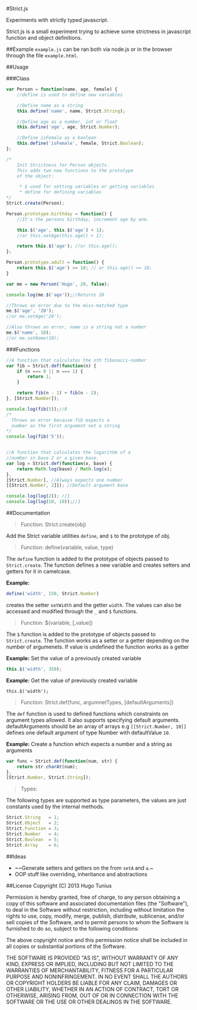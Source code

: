 #Strict.js

Experiments with strictly typed javascript.

Strict.js is a small experiment trying to achieve some strictness in javascript function and object definitions.

##Example
`example.js` can be ran both via node.js or in the browser through the file `example.html`.


##Usage

###Class

```javascript
var Person = function(name, age, female) {
	//define is used to define new variables

	//Define name as a string
	this.define('name', name, Strict.String);

	//Define age as a number, int or float
	this.define('age', age, Strict.Number);

	//Define isFemale as a boolean
	this.define('isFemale', female, Strict.Boolean);
};

/*
	Init Strictness for Person objects.
	This adds two new functions to the prototype
	of the object:

	 * $ used for setting variables or getting variables
	 * define for defining variables
*/
Strict.create(Person);

Person.prototype.birthday = function() {
	//It's the persons birthday, increment age by one.

	this.$('age', this.$('age') + 1);
	//or this.setAge(this.age() + 1);

	return this.$('age'); //or this.age();
};

Person.prototype.adult = function() {
	return this.$('age') >= 18; // or this.age() >= 18;
}

var me = new Person('Hugo', 20, false);

console.log(me.$('age'));//Returns 20

//Throws an error due to the miss-matched type
me.$('age', '20');
//or me.setAge('20');

//Also throws an error, name is a string not a number
me.$('name', 10);
//or me.setName(10);
```

###Functions
```javascript
//A function that calculates the nth fibonacci-number
var fib = Strict.def(function(n) {
	if (n === 0 || n === 1) {
		return 1;
	}

	return fib(n - 1) + fib(n - 2);
}, [Strict.Number]);

console.log(fib(5));//8
/*
  Throws an error because fib expects a
  number as the first argument not a string
*/
console.log(fib('5'));


//A function that calculates the logarithm of a
//number in base 2 or a given base.
var log = Strict.def(function(x, base) {
	return Math.log(base) / Math.log(x);
},
[Strict.Number], //Always expects one number
[[Strict.Number, 2]]); //Default argument base

console.log(log(2)); //1
console.log(log(10, 10));//1
```

##Documentation
> Function: Strict.create(obj)

Add the Strict variable utilities `define`, and `$` to the prototype of obj.

> Function: define(variable, value, type)

The `define` function is added to the prototype of objects passed to `Strict.create`. The function defines a new variable and creates setters and getters for it in camelcase.

**Example:**
```javascript
define('width', 150, Strict.Number)
```

creates the setter `setWidth` and the getter `width`. The values can also be accessed and modified through the `_` and `$` functions.


> Function: $(variable, [,value])

The `$` function is added to the prototype of objects passed to `Strict.create`. The function works as a setter or a getter depending on the number of argumenets.
If value is undefined the function works as a getter

**Example:** Set the value of a previously created variable

```javascript
this.$('width', 350);
```

**Example:** Get the value of previously created variable
```javscript
this.$('width');
```

> Function: Strict.def(func, argumnetTypes, [defaultArguments])

The `def` function is used to defined functions which constraints on argument types allowed. It also supports specifying default arguments. defaultArguments should be an array of arrays e.g `[[Strict.Number, 10]]` defines one default argument of type Number with defaultValue `10`.

**Example:** Create a function which expects a number and a string as arguments

```javascript
var func = Strict.def(function(num, str) {
	return str.charAt(num);
},
[Strict.Number, Strict.String]);
```

> Types:

The following types are supported as type parameters, the values are just constants used by the internal methods.

```javascript
Strict.String   = 1;
Strict.Object   = 2;
Strict.Function = 3;
Strict.Number   = 4;
Strict.Boolean  = 5;
Strict.Array    = 6;
```

##Ideas

* ~~Generate setters and getters on the from `setA` and `a`.~
* OOP stuff like overriding, inheritance and abstractions





##License
Copyright (C) 2013 Hugo Tunius

Permission is hereby granted, free of charge, to any person obtaining a copy of this software and associated documentation files (the "Software"), to deal in the Software without restriction, including without limitation the rights to use, copy, modify, merge, publish, distribute, sublicense, and/or sell copies of the Software, and to permit persons to whom the Software is furnished to do so, subject to the following conditions:

The above copyright notice and this permission notice shall be included in all copies or substantial portions of the Software.

THE SOFTWARE IS PROVIDED "AS IS", WITHOUT WARRANTY OF ANY KIND, EXPRESS OR IMPLIED, INCLUDING BUT NOT LIMITED TO THE WARRANTIES OF MERCHANTABILITY, FITNESS FOR A PARTICULAR PURPOSE AND NONINFRINGEMENT. IN NO EVENT SHALL THE AUTHORS OR COPYRIGHT HOLDERS BE LIABLE FOR ANY CLAIM, DAMAGES OR OTHER LIABILITY, WHETHER IN AN ACTION OF CONTRACT, TORT OR OTHERWISE, ARISING FROM, OUT OF OR IN CONNECTION WITH THE SOFTWARE OR THE USE OR OTHER DEALINGS IN THE SOFTWARE.
